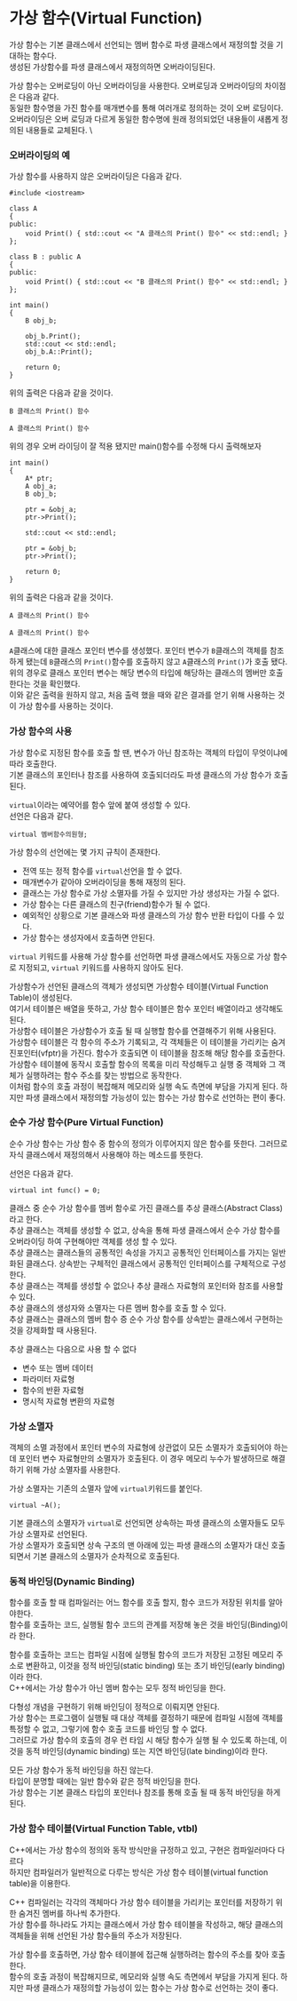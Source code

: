 # 가상 함수(Virtual Function)

가상 함수는 기본 클래스에서 선언되는 멤버 함수로 파생 클래스에서 재정의할 것을 기대하는 함수다. \
생성된 가상함수를 파생 클래스에서 재정의하면 오버라이딩된다.

가상 함수는 오버로딩이 아닌 오버라이딩을 사용한다. 오버로딩과 오버라이딩의 차이점은 다음과 같다. \
동일한 함수명을 가진 함수를 매개변수를 통해 여러개로 정의하는 것이 오버 로딩이다. \
오버라이딩은 오버 로딩과 다르게 동일한 함수명에 원래 정의되었던 내용들이 새롭게 정의된 내용들로 교체된다. \

### 오버라이딩의 예

가상 함수를 사용하지 않은 오버라이딩은 다음과 같다.

```
#include <iostream>

class A
{
public:
    void Print() { std::cout << "A 클래스의 Print() 함수" << std::endl; }
};

class B : public A
{
public:
    void Print() { std::cout << "B 클래스의 Print() 함수" << std::endl; }
};

int main()
{
    B obj_b;

    obj_b.Print();
    std::cout << std::endl;
    obj_b.A::Print();

    return 0;
}
```

위의 출력은 다음과 같을 것이다.

```
B 클래스의 Print() 함수

A 클래스의 Print() 함수
```

위의 경우 오버 라이딩이 잘 적용 됐지만 main()함수를 수정해 다시 출력해보자

```
int main()
{
    A* ptr;
    A obj_a;
    B obj_b;

    ptr = &obj_a;
    ptr->Print();

    std::cout << std::endl;

    ptr = &obj_b;
    ptr->Print();

    return 0;
}
```

위의 출력은 다음과 같을 것이다.

```
A 클래스의 Print() 함수

A 클래스의 Print() 함수
```

`A`클래스에 대한 클래스 포인터 변수를 생성했다. 포인터 변수가 `B`클래스의 객체를 참조하게 됐는데 `B`클래스의 `Print()`함수를 호출하지 않고 `A`클래스의 `Print()`가 호출 됐다. \
위의 경우로 클래스 포인터 변수는 해당 변수의 타입에 해당하는 클래스의 멤버만 호출한다는 것을 확인했다. \
이와 같은 출력을 원하지 않고, 처음 출력 했을 때와 같은 결과를 얻기 위해 사용하는 것이 가상 함수를 사용하는 것이다.

### 가상 함수의 사용

가상 함수로 지정된 함수를 호출 할 땐, 변수가 아닌 참조하는 객체의 타입이 무엇이냐에 따라 호출한다. \
기본 클래스의 포인터나 참조를 사용하여 호출되더라도 파생 클래스의 가상 함수가 호출된다.

`virtual`이라는 예약어를 함수 앞에 붙여 생성할 수 있다. \
선언은 다음과 같다.

```
virtual 멤버함수의원형;
```

가상 함수의 선언에는 몇 가지 규칙이 존재한다.

+ 전역 또는 정적 함수를 `virtual`선언을 할 수 없다.
+ 매개변수가 같아야 오버라이딩을 통해 재정의 된다.
+ 클래스는 가상 함수로 가상 소멸자를 가질 수 있지만 가상 생성자는 가질 수 없다.
+ 가상 함수는 다른 클래스의 친구(friend)함수가 될 수 없다.
+ 예외적인 상황으로 기본 클래스와 파생 클래스의 가상 함수 반환 타입이 다를 수 있다.
+ 가상 함수는 생성자에서 호출하면 안된다.

`virtual` 키워드를 사용해 가상 함수를 선언하면 파생 클래스에서도 자동으로 가상 함수로 지정되고, `virtual` 키워드를 사용하지 않아도 된다.

가상함수가 선언된 클래스의 객체가 생성되면 가상함수 테이블(Virtual Function Table)이 생성된다. \
여기서 테이블은 배열을 뜻하고, 가상 함수 테이블은 함수 포인터 배열이라고 생각해도 된다. \
가상함수 테이블은 가상함수가 호출 될 때 실행할 함수를 연결해주기 위해 사용된다. \
가상함수 테이블은 각 함수의 주소가 기록되고, 각 객체들은 이 테이블을 가리키는 숨겨진포인터(vfptr)을 가진다. 함수가 호출되면 이 테이블을 참조해 해당 함수를 호출한다. \
가상함수 테이블에 동작시 호출할 함수의 목록을 미리 작성해두고 실행 중 객체와 그 객체가 실행하려는 함수 주소를 찾는 방법으로 동작한다. \
이처럼 함수의 호출 과정이 복잡해져 메모리와 실행 속도 측면에 부담을 가지게 된다. 하지만 파생 클래스에서 재정의할 가능성이 있는 함수는 가상 함수로 선언하는 편이 좋다.

### 순수 가상 함수(Pure Virtual Function)

순수 가상 함수는 가상 함수 중 함수의 정의가 이루어지지 않은 함수를 뜻한다. 그러므로 자식 클래스에서 재정의해서 사용해야 하는 메소드를 뜻한다.

선언은 다음과 같다.
```
virtual int func() = 0;
```

클래스 중 순수 가상 함수를 멤버 함수로 가진 클래스를 추상 클래스(Abstract Class)라고 한다. \
추상 클래스는 객체를 생성할 수 없고, 상속을 통해 파생 클래스에서 순수 가상 함수를 오버라이딩 하여 구현해야만 객체를 생성 할 수 있다. \
추상 클래스는 클래스들의 공통적인 속성을 가지고 공통적인 인터페이스를 가지는 일반화된 클래스다. 상속받는 구체적인 클래스에서 공통적인 인터페이스를 구체적으로 구성한다. \
추상 클래스는 객체를 생성할 수 없으나 추상 클래스 자료형의 포인터와 참조를 사용할 수 있다. \
추상 클래스의 생성자와 소멸자는 다른 멤버 함수를 호출 할 수 있다. \
추상 클래스는 클래스의 멤버 함수 증 순수 가상 함수를 상속받는 클래스에서 구현하는 것을 강제화할 때 사용된다.

추상 클래스는 다음으로 사용 할 수 없다
+ 변수 또는 멤버 데이터
+ 파라미터 자료형
+ 함수의 반환 자료형
+ 명시적 자료형 변환의 자료형

### 가상 소멸자

객체의 소멸 과정에서 포인터 변수의 자료형에 상관없이 모든 소멸자가 호출되어야 하는데 포인터 변수 자료형만의 소멸자가 호출된다. 이 경우 메모리 누수가 발생하므로 해결하기 위해 가상 소멸자를 사용한다.

가상 소멸자는 기존의 소멸자 앞에 `virtual`키워드를 붙인다.
```
virtual ~A();
```

기본 클래스의 소멸자가 `virtual`로 선언되면 상속하는 파생 클래스의 소멸자들도 모두 가상 소멸자로 선언된다. \
가상 소멸자가 호출되면 상속 구조의 맨 아래에 있는 파생 클래스의 소멸자가 대신 호출 되면서 기본 클래스의 소멸자가 순차적으로 호출된다.

### 동적 바인딩(Dynamic Binding)

함수를 호출 할 때 컴파일러는 어느 함수를 호출 할지, 함수 코드가 저장된 위치를 알아야한다. \
함수를 호출하는 코드, 실행될 함수 코드의 관계를 저장해 놓은 것을 바인딩(Binding)이라 한다. 

함수를 호출하는 코드는 컴파일 시점에 실행될 함수의 코드가 저장된 고정된 메모리 주소로 변환하고, 이것을 정적 바인딩(static binding) 또는 초기 바인딩(early binding)이라 한다. \
C++에서는 가상 함수가 아닌 멤버 함수는 모두 정적 바인딩을 한다.

다형성 개념을 구현하기 위해 바인딩이 정적으로 이뤄지면 안된다. \
가상 함수는 프로그램이 실행될 때 대상 객체를 결정하기 때문에 컴파일 시점에 객체를 특정할 수 없고, 그렇기에 함수 호출 코드를 바인딩 할 수 없다. \
그러므로 가상 함수의 호출의 경우 런 타임 시 해당 함수가 실행 될 수 있도록 하는데, 이것을 동적 바인딩(dynamic binding) 또는 지연 바인딩(late binding)이라 한다.

모든 가상 함수가 동적 바인딩을 하진 않는다. \
타입이 분명할 때에는 일반 함수와 같은 정적 바인딩을 한다. \
가상 함수는 기본 클래스 타입의 포인터나 참조를 통해 호출 될 때 동적 바인딩을 하게 된다.

### 가상 함수 테이블(Virtual Function Table, vtbl)

C++에서는 가상 함수의 정의와 동작 방식만을 규정하고 있고, 구현은 컴파일러마다 다르다 \
하지만 컴파일러가 일반적으로 다루는 방식은 가상 함수 테이블(virtual function table)을 이용한다.

C++ 컴파일러는 각각의 객체마다 가상 함수 테이블을 가리키는 포인터를 저장하기 위한 숨겨진 멤버를 하나씩 추가한다. \
가상 함수를 하나라도 가지는 클래스에서 가상 함수 테이블을 작성하고, 해당 클래스의 객체들을 위해 선언된 가상 함수들의 주소가 저장된다.

가상 함수를 호출하면, 가상 함수 테이블에 접근해 실행하려는 함수의 주소를 찾아 호출한다. \
함수의 호출 과정이 복잡해지므로, 메모리와 실행 속도 측면에서 부담을 가지게 된다. 하지만 파생 클래스가 재정의할 가능성이 있는 함수는 가상 함수로 선언하는 것이 좋다.